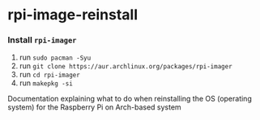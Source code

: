 # rpi-image-reinstall

### Install `rpi-imager`

1. run `sudo pacman -Syu`
2. run `git clone https://aur.archlinux.org/packages/rpi-imager`
3. run `cd rpi-imager`
4. run `makepkg -si`

Documentation explaining what to do when reinstalling the OS (operating system) for the Raspberry Pi on Arch-based system 

